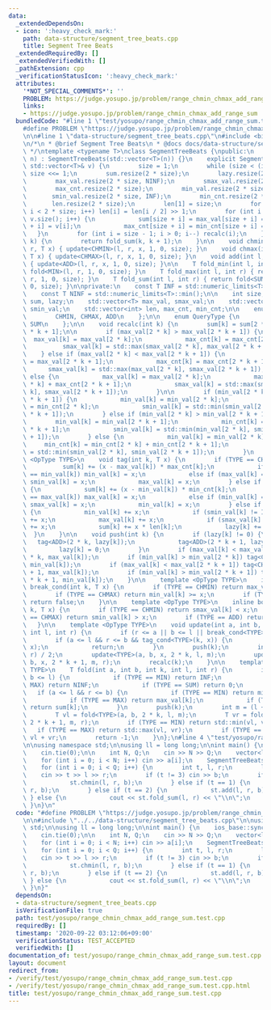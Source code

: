 ```yaml
---
data:
  _extendedDependsOn:
  - icon: ':heavy_check_mark:'
    path: data-structure/segment_tree_beats.cpp
    title: Segment Tree Beats
  _extendedRequiredBy: []
  _extendedVerifiedWith: []
  _pathExtension: cpp
  _verificationStatusIcon: ':heavy_check_mark:'
  attributes:
    '*NOT_SPECIAL_COMMENTS*': ''
    PROBLEM: https://judge.yosupo.jp/problem/range_chmin_chmax_add_range_sum
    links:
    - https://judge.yosupo.jp/problem/range_chmin_chmax_add_range_sum
  bundledCode: "#line 1 \"test/yosupo/range_chmin_chmax_add_range_sum.test.cpp\"\n\
    #define PROBLEM \"https://judge.yosupo.jp/problem/range_chmin_chmax_add_range_sum\"\
    \n\n#line 1 \"data-structure/segment_tree_beats.cpp\"\n#include <bits/stdc++.h>\n\
    \n/*\n * @brief Segment Tree Beats\n * @docs docs/data-structure/segment_tree_beats.md\n\
    \ */\ntemplate <typename T>\nclass SegmentTreeBeats {\npublic:\n    explicit SegmentTreeBeats(int\
    \ n) : SegmentTreeBeats(std::vector<T>(n)) {}\n    explicit SegmentTreeBeats(const\
    \ std::vector<T>& v) {\n        size = 1;\n        while (size < (int) v.size())\
    \ size <<= 1;\n        sum.resize(2 * size);\n        lazy.resize(2 * size);\n\
    \        max_val.resize(2 * size, NINF);\n        smax_val.resize(2 * size, NINF);\n\
    \        max_cnt.resize(2 * size);\n        min_val.resize(2 * size, INF);\n \
    \       smin_val.resize(2 * size, INF);\n        min_cnt.resize(2 * size);\n \
    \       len.resize(2 * size);\n        len[1] = size;\n        for (int i = 2;\
    \ i < 2 * size; i++) len[i] = len[i / 2] >> 1;\n        for (int i = 0; i < (int)\
    \ v.size(); i++) {\n            sum[size + i] = max_val[size + i] = min_val[size\
    \ + i] = v[i];\n            max_cnt[size + i] = min_cnt[size + i] = 1;\n     \
    \   }\n        for (int i = size - 1; i > 0; i--) recalc(i);\n    }\n\n    T operator[](int\
    \ k) {\n        return fold_sum(k, k + 1);\n    }\n\n    void chmin(int l, int\
    \ r, T x) { update<CHMIN>(l, r, x, 1, 0, size); }\n    void chmax(int l, int r,\
    \ T x) { update<CHMAX>(l, r, x, 1, 0, size); }\n    void add(int l, int r, T x)\
    \ { update<ADD>(l, r, x, 1, 0, size); }\n\n    T fold_min(int l, int r) { return\
    \ fold<MIN>(l, r, 1, 0, size); }\n    T fold_max(int l, int r) { return fold<MAX>(l,\
    \ r, 1, 0, size); }\n    T fold_sum(int l, int r) { return fold<SUM>(l, r, 1,\
    \ 0, size); }\n\nprivate:\n    const T INF = std::numeric_limits<T>::max();\n\
    \    const T NINF = std::numeric_limits<T>::min();\n\n    int size;\n    std::vector<T>\
    \ sum, lazy;\n    std::vector<T> max_val, smax_val;\n    std::vector<T> min_val,\
    \ smin_val;\n    std::vector<int> len, max_cnt, min_cnt;\n\n    enum OpType {\n\
    \        CHMIN, CHMAX, ADD\n    };\n\n    enum QueryType {\n        MIN, MAX,\
    \ SUM\n    };\n\n    void recalc(int k) {\n        sum[k] = sum[2 * k] + sum[2\
    \ * k + 1];\n\n        if (max_val[2 * k] > max_val[2 * k + 1]) {\n          \
    \  max_val[k] = max_val[2 * k];\n            max_cnt[k] = max_cnt[2 * k];\n  \
    \          smax_val[k] = std::max(smax_val[2 * k], max_val[2 * k + 1]);\n    \
    \    } else if (max_val[2 * k] < max_val[2 * k + 1]) {\n            max_val[k]\
    \ = max_val[2 * k + 1];\n            max_cnt[k] = max_cnt[2 * k + 1];\n      \
    \      smax_val[k] = std::max(max_val[2 * k], smax_val[2 * k + 1]);\n        }\
    \ else {\n            max_val[k] = max_val[2 * k];\n            max_cnt[k] = max_cnt[2\
    \ * k] + max_cnt[2 * k + 1];\n            smax_val[k] = std::max(smax_val[2 *\
    \ k], smax_val[2 * k + 1]);\n        }\n\n        if (min_val[2 * k] < min_val[2\
    \ * k + 1]) {\n            min_val[k] = min_val[2 * k];\n            min_cnt[k]\
    \ = min_cnt[2 * k];\n            smin_val[k] = std::min(smin_val[2 * k], min_val[2\
    \ * k + 1]);\n        } else if (min_val[2 * k] > min_val[2 * k + 1]) {\n    \
    \        min_val[k] = min_val[2 * k + 1];\n            min_cnt[k] = min_cnt[2\
    \ * k + 1];\n            smin_val[k] = std::min(min_val[2 * k], smin_val[2 * k\
    \ + 1]);\n        } else {\n            min_val[k] = min_val[2 * k];\n       \
    \     min_cnt[k] = min_cnt[2 * k] + min_cnt[2 * k + 1];\n            smin_val[k]\
    \ = std::min(smin_val[2 * k], smin_val[2 * k + 1]);\n        }\n    }\n\n    template\
    \ <OpType TYPE>\n    void tag(int k, T x) {\n        if (TYPE == CHMIN) {\n  \
    \          sum[k] += (x - max_val[k]) * max_cnt[k];\n            if (max_val[k]\
    \ == min_val[k]) min_val[k] = x;\n            else if (max_val[k] == smin_val[k])\
    \ smin_val[k] = x;\n            max_val[k] = x;\n        } else if (TYPE == CHMAX)\
    \ {\n            sum[k] += (x - min_val[k]) * min_cnt[k];\n            if (min_val[k]\
    \ == max_val[k]) max_val[k] = x;\n            else if (min_val[k] == smax_val[k])\
    \ smax_val[k] = x;\n            min_val[k] = x;\n        } else if (TYPE == ADD)\
    \ {\n            min_val[k] += x;\n            if (smin_val[k] != INF) smin_val[k]\
    \ += x;\n            max_val[k] += x;\n            if (smax_val[k] != NINF) smax_val[k]\
    \ += x;\n            sum[k] += x * len[k];\n            lazy[k] += x;\n      \
    \  }\n    }\n\n    void push(int k) {\n        if (lazy[k] != 0) {\n         \
    \   tag<ADD>(2 * k, lazy[k]);\n            tag<ADD>(2 * k + 1, lazy[k]);\n   \
    \         lazy[k] = 0;\n        }\n        if (max_val[k] < max_val[2 * k]) tag<CHMIN>(2\
    \ * k, max_val[k]);\n        if (min_val[k] > min_val[2 * k]) tag<CHMAX>(2 * k,\
    \ min_val[k]);\n        if (max_val[k] < max_val[2 * k + 1]) tag<CHMIN>(2 * k\
    \ + 1, max_val[k]);\n        if (min_val[k] > min_val[2 * k + 1]) tag<CHMAX>(2\
    \ * k + 1, min_val[k]);\n    }\n\n    template <OpType TYPE>\n    inline bool\
    \ break_cond(int k, T x) {\n        if (TYPE == CHMIN) return max_val[k] <= x;\n\
    \        if (TYPE == CHMAX) return min_val[k] >= x;\n        if (TYPE == ADD)\
    \ return false;\n    }\n\n    template <OpType TYPE>\n    inline bool tag_cond(int\
    \ k, T x) {\n        if (TYPE == CHMIN) return smax_val[k] < x;\n        if (TYPE\
    \ == CHMAX) return smin_val[k] > x;\n        if (TYPE == ADD) return true;\n \
    \   }\n\n    template <OpType TYPE>\n    void update(int a, int b, T x, int k,\
    \ int l, int r) {\n        if (r <= a || b <= l || break_cond<TYPE>(k, x)) return;\n\
    \        if (a <= l && r <= b && tag_cond<TYPE>(k, x)) {\n            tag<TYPE>(k,\
    \ x);\n            return;\n        }\n        push(k);\n        int m = (l +\
    \ r) / 2;\n        update<TYPE>(a, b, x, 2 * k, l, m);\n        update<TYPE>(a,\
    \ b, x, 2 * k + 1, m, r);\n        recalc(k);\n    }\n\n    template <QueryType\
    \ TYPE>\n    T fold(int a, int b, int k, int l, int r) {\n        if (r <= a ||\
    \ b <= l) {\n            if (TYPE == MIN) return INF;\n            if (TYPE ==\
    \ MAX) return NINF;\n            if (TYPE == SUM) return 0;\n        }\n     \
    \   if (a <= l && r <= b) {\n            if (TYPE == MIN) return min_val[k];\n\
    \            if (TYPE == MAX) return max_val[k];\n            if (TYPE == SUM)\
    \ return sum[k];\n        }\n        push(k);\n        int m = (l + r) / 2;\n\
    \        T vl = fold<TYPE>(a, b, 2 * k, l, m);\n        T vr = fold<TYPE>(a, b,\
    \ 2 * k + 1, m, r);\n        if (TYPE == MIN) return std::min(vl, vr);\n     \
    \   if (TYPE == MAX) return std::max(vl, vr);\n        if (TYPE == SUM) return\
    \ vl + vr;\n        return -1;\n    }\n};\n#line 4 \"test/yosupo/range_chmin_chmax_add_range_sum.test.cpp\"\
    \n\nusing namespace std;\n\nusing ll = long long;\n\nint main() {\n    ios_base::sync_with_stdio(false);\n\
    \    cin.tie(0);\n\n    int N, Q;\n    cin >> N >> Q;\n    vector<ll> a(N);\n\
    \    for (int i = 0; i < N; i++) cin >> a[i];\n    SegmentTreeBeats<ll> st(a);\n\
    \    for (int i = 0; i < Q; i++) {\n        int t, l, r;\n        ll b;\n    \
    \    cin >> t >> l >> r;\n        if (t != 3) cin >> b;\n        if (t == 0) {\n\
    \            st.chmin(l, r, b);\n        } else if (t == 1) {\n            st.chmax(l,\
    \ r, b);\n        } else if (t == 2) {\n            st.add(l, r, b);\n       \
    \ } else {\n            cout << st.fold_sum(l, r) << \"\\n\";\n        }\n   \
    \ }\n}\n"
  code: "#define PROBLEM \"https://judge.yosupo.jp/problem/range_chmin_chmax_add_range_sum\"\
    \n\n#include \"../../data-structure/segment_tree_beats.cpp\"\n\nusing namespace\
    \ std;\n\nusing ll = long long;\n\nint main() {\n    ios_base::sync_with_stdio(false);\n\
    \    cin.tie(0);\n\n    int N, Q;\n    cin >> N >> Q;\n    vector<ll> a(N);\n\
    \    for (int i = 0; i < N; i++) cin >> a[i];\n    SegmentTreeBeats<ll> st(a);\n\
    \    for (int i = 0; i < Q; i++) {\n        int t, l, r;\n        ll b;\n    \
    \    cin >> t >> l >> r;\n        if (t != 3) cin >> b;\n        if (t == 0) {\n\
    \            st.chmin(l, r, b);\n        } else if (t == 1) {\n            st.chmax(l,\
    \ r, b);\n        } else if (t == 2) {\n            st.add(l, r, b);\n       \
    \ } else {\n            cout << st.fold_sum(l, r) << \"\\n\";\n        }\n   \
    \ }\n}"
  dependsOn:
  - data-structure/segment_tree_beats.cpp
  isVerificationFile: true
  path: test/yosupo/range_chmin_chmax_add_range_sum.test.cpp
  requiredBy: []
  timestamp: '2020-09-22 03:12:06+09:00'
  verificationStatus: TEST_ACCEPTED
  verifiedWith: []
documentation_of: test/yosupo/range_chmin_chmax_add_range_sum.test.cpp
layout: document
redirect_from:
- /verify/test/yosupo/range_chmin_chmax_add_range_sum.test.cpp
- /verify/test/yosupo/range_chmin_chmax_add_range_sum.test.cpp.html
title: test/yosupo/range_chmin_chmax_add_range_sum.test.cpp
---
```

